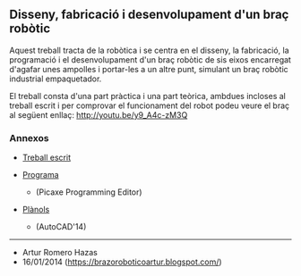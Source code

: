 ## Disseny, fabricació i desenvolupament d'un braç robòtic

Aquest treball tracta de la robòtica i se centra en el disseny, la fabricació, la programació i el desenvolupament d'un braç robòtic de sis eixos encarregat d'agafar unes ampolles i portar-les a un altre punt, simulant un braç robòtic industrial empaquetador.

El treball consta d'una part pràctica i una part teòrica, ambdues incloses al treball escrit i per comprovar el funcionament del robot podeu veure el braç al següent enllaç: http://youtu.be/y9_A4c-zM3Q

### Annexos

- [Treball escrit](https://www.scribd.com/doc/217017088/Disseny-fabricacio-i-desenvolupament-d-un-brac-robotic-pdf?secret_password=iuaunh7la3lle9l7y7d#fullscreen)

- [Programa](https://www.dropbox.com/scl/fi/p1zhuknz2w1uu35wznhlh/programa-definitiu.bas?rlkey=bzkatc0ds2dp51vuxmv4bqz5x)
  - (Picaxe Programming Editor)

- [Plànols](https://www.dropbox.com/scl/fo/8kbeoolfljsxhp575427j/AKRhi3J4--S6v9o62HCgOe4?rlkey=wmfuz1owif80qf7nyt810iru0&e=1)
  - (AutoCAD'14)
  
---
- Artur Romero Hazas
- 16/01/2014 (https://brazoroboticoartur.blogspot.com/)